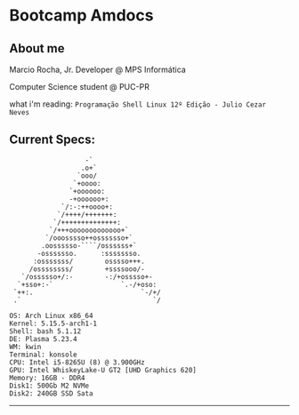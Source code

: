 # Bootcamp Amdocs

## About me

Marcio Rocha, Jr. Developer @ MPS Informática

Computer Science student @ PUC-PR

what i'm reading: `Programação Shell Linux 12º Edição - Julio Cezar Neves`

## Current Specs:

```
                   -`
                  .o+`
                 `ooo/
                `+oooo:
               `+oooooo:
               -+oooooo+:
             `/:-:++oooo+:
            `/++++/+++++++:
           `/++++++++++++++:
          `/+++ooooooooooooo+`
         `/ooosssso++osssssso+`
        .oossssso-````/ossssss+`
       -osssssso.      :ssssssso.
      :osssssss/        osssso+++.
     /ossssssss/        +ssssooo/-
   `/ossssso+/:-        -:/+osssso+-
  `+sso+:-`                 `.-/+oso:
 `++:.                           `-/+/
 .`                                 `/
 
OS: Arch Linux x86_64
Kernel: 5.15.5-arch1-1 
Shell: bash 5.1.12
DE: Plasma 5.23.4
WM: kwin 
Terminal: konsole
CPU: Intel i5-8265U (8) @ 3.900GHz
GPU: Intel WhiskeyLake-U GT2 [UHD Graphics 620] 
Memory: 16GB - DDR4 
Disk1: 500Gb M2 NVMe 
Disk2: 240GB SSD Sata
```

--- 

